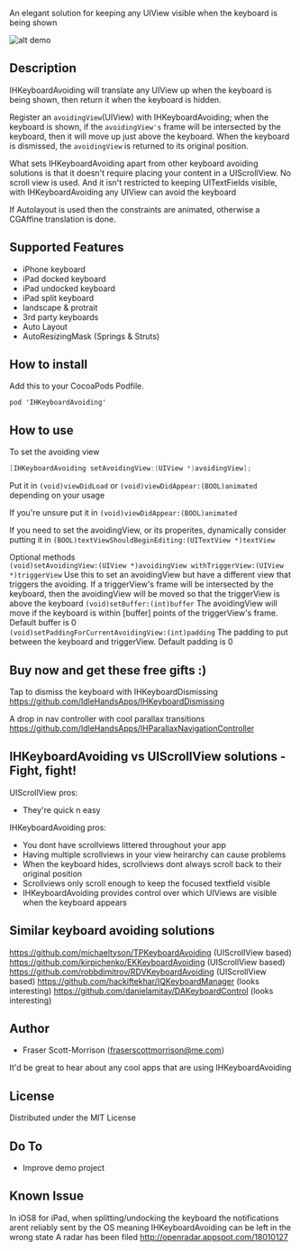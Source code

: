 
An elegant solution for keeping any UIView visible when the keyboard is being shown

![alt demo](https://github.com/IdleHandsApps/IHKeyboardAvoiding/blob/gh-pages/IHKeyboardAvoidingDemo.gif)

## Description

IHKeyboardAvoiding will translate any UIView up when the keyboard is being shown, then return it when the keyboard is hidden.  

Register an ```avoidingView```(UIView) with IHKeyboardAvoiding; when the keyboard is shown, if  the ```avoidingView's``` frame will be intersected by the keyboard, then it will move up just above the keyboard. When the keyboard is dismissed, the ```avoidingView``` is returned to its original position.

What sets IHKeyboardAvoiding apart from other keyboard avoiding solutions is that it doesn't require placing your content in a UIScrollView.  No scroll view is used. And it isn't restricted to keeping UITextFields visible, with IHKeyboardAvoiding any UIView can avoid the keyboard

If Autolayout is used then the constraints are animated, otherwise a CGAffine translation is done.

## Supported Features

* iPhone keyboard
* iPad docked keyboard
* iPad undocked keyboard
* iPad split keyboard
* landscape & protrait
* 3rd party keyboards
* Auto Layout
* AutoResizingMask (Springs & Struts)

## How to install

Add this to your CocoaPods Podfile.
```
pod 'IHKeyboardAvoiding'
```

## How to use

To set the avoiding view
```objective-c
[IHKeyboardAvoiding setAvoidingView:(UIView *)avoidingView];
```

Put it in ```(void)viewDidLoad``` or ```(void)viewDidAppear:(BOOL)animated``` depending on your usage

If you're unsure put it in ```(void)viewDidAppear:(BOOL)animated```

If you need to set the avoidingView, or its properites, dynamically consider putting it in ```(BOOL)textViewShouldBeginEditing:(UITextView *)textView```

Optional methods    
```(void)setAvoidingView:(UIView *)avoidingView withTriggerView:(UIView *)triggerView``` Use this to set an avoidingView but have a different view that triggers the avoiding. If a triggerView's frame will be intersected by the keyboard, then the avoidingView will be moved so that the triggerView is above the keyboard
```(void)setBuffer:(int)buffer``` The avoidingView will move if the keyboard is within [buffer] points of the triggerView's frame.  Default buffer is 0  
```(void)setPaddingForCurrentAvoidingView:(int)padding``` The padding to put between the keyboard and triggerView.  Default padding is 0

## Buy now and get these free gifts :)

Tap to dismiss the keyboard with IHKeyboardDismissing https://github.com/IdleHandsApps/IHKeyboardDismissing

A drop in nav controller with cool parallax transitions https://github.com/IdleHandsApps/IHParallaxNavigationController

## IHKeyboardAvoiding vs UIScrollView solutions - Fight, fight!
UIScrollView pros:
* They're quick n easy

IHKeyboardAvoiding pros:
* You dont have scrollviews littered throughout your app
* Having multiple scrollviews in your view heirarchy can cause problems
* When the keyboard hides, scrollviews dont always scroll back to their original position
* Scrollviews only scroll enough to keep the focused textfield visible
* IHKeyboardAvoiding provides control over which UIViews are visible when the keyboard appears

## Similar keyboard avoiding solutions

https://github.com/michaeltyson/TPKeyboardAvoiding (UIScrollView based)  
https://github.com/kirpichenko/EKKeyboardAvoiding (UIScrollView based)  
https://github.com/robbdimitrov/RDVKeyboardAvoiding (UIScrollView based) 
https://github.com/hackiftekhar/IQKeyboardManager (looks interesting) 
https://github.com/danielamitay/DAKeyboardControl (looks interesting)

## Author

* Fraser Scott-Morrison (fraserscottmorrison@me.com)

It'd be great to hear about any cool apps that are using IHKeyboardAvoiding

## License 

Distributed under the MIT License

## Do To

* Improve demo project

## Known Issue

In iOS8 for iPad, when splitting/undocking the keyboard the notifications arent reliably sent by the OS meaning IHKeyboardAvoiding can be left in the wrong state
A radar has been filed http://openradar.appspot.com/18010127
